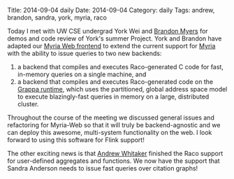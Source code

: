 Title: 2014-09-04 daily
Date: 2014-09-04
Category: daily
Tags: andrew, brandon, sandra, york, myria, raco

Today I met with UW CSE undergrad York Wei and [Brandon Myers](http://r.halper.in/coauth/bdmyers) for demos and code review of York's summer Project. York and Brandon have adapted our [Myria Web frontend](http://github.com/uwescience/myria-web) to extend the current support for [Myria](http://myria.cs.washington.edu) with the ability to issue queries to two new backends:

1. a backend that compiles and executes Raco-generated C code for fast, in-memory queries on a single machine, and
2. a backend that compiles and executes Raco-generated code on the [Grappa runtime](http://grappa.io/), which uses the partitioned, global address space model to execute blazingly-fast queries in memory on a large, distributed cluster.

Throughout the course of the meeting we discussed general issues and refactoring for Myria-Web so that it will truly be backend-agnostic and we can deploy this awesome, multi-system functionality on the web. I look forward to using this software for Flink support!

The other exciting news is that [Andrew Whitaker](http://r.halper.in/coauth/whitaker) finished the Raco support for user-defined aggregates and functions. We now have the support that Sandra Anderson needs to issue fast queries over citation graphs!